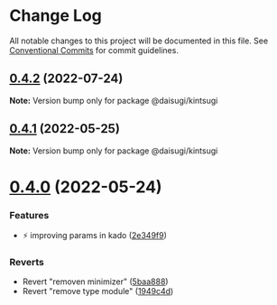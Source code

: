 # Change Log

All notable changes to this project will be documented in this file.
See [Conventional Commits](https://conventionalcommits.org) for commit guidelines.

## [0.4.2](https://github.com/daisugiland/daisugi/compare/@daisugi/kintsugi@0.4.1...@daisugi/kintsugi@0.4.2) (2022-07-24)

**Note:** Version bump only for package @daisugi/kintsugi

## [0.4.1](https://github.com/daisugiland/daisugi/compare/@daisugi/kintsugi@0.4.0...@daisugi/kintsugi@0.4.1) (2022-05-25)

**Note:** Version bump only for package @daisugi/kintsugi

# [0.4.0](https://github.com/daisugiland/daisugi/compare/@daisugi/kintsugi@0.3.9...@daisugi/kintsugi@0.4.0) (2022-05-24)

### Features

* :zap: improving params in kado ([2e349f9](https://github.com/daisugiland/daisugi/commit/2e349f917d1af79511b13ece3720baeca855e413))

### Reverts

* Revert "removen minimizer" ([5baa888](https://github.com/daisugiland/daisugi/commit/5baa88806a091420549575d7b01338e40a343be3))
* Revert "remove type module" ([1949c4d](https://github.com/daisugiland/daisugi/commit/1949c4d33ec01425682dd474b1852dbda13f50bd))
